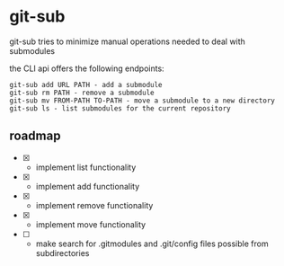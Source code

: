 # git-sub

git-sub tries to minimize manual operations needed to deal with submodules

the CLI api offers the following endpoints:


```
git-sub add URL PATH - add a submodule
git-sub rm PATH - remove a submodule
git-sub mv FROM-PATH TO-PATH - move a submodule to a new directory
git-sub ls - list submodules for the current repository

```

## roadmap

- [x] - implement list functionality
- [x] - implement add functionality
- [x] - implement remove functionality
- [x] - implement move functionality
- [ ] - make search for .gitmodules and .git/config files possible from subdirectories




